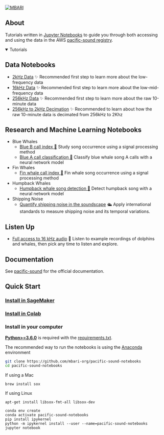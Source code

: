 [![MBARI](https://www.mbari.org/wp-content/uploads/2014/11/logo-mbari-3b.png)](http://www.mbari.org)
 
## <div align="left">About</div>

Tutorials written in [Jupyter Notebooks](https://jupyter.org) to guide you through both accessing and 
using the data in the AWS [pacific-sound registry](https://registry.opendata.aws/pacific-sound).
 
<details open>
<summary>Tutorials</summary>
 
## Data Notebooks
 
* [2kHz Data](https://github.com/mbari-org/pacific-sound-notebooks/blob/master/docs/notebooks/data/PacificSound2kHz.ipynb) ✨ Recommended first step to learn more about the low-frequency data
* [16kHz Data](https://github.com/mbari-org/pacific-sound-notebooks/blob/master/docs/notebooks/data/PacificSound16kHz.ipynb) ✨ Recommended first step to learn more about the low-mid-frequency data
* [256kHz Data](https://github.com/mbari-org/pacific-sound-notebooks/blob/master/docs/notebooks/data/PacificSound256kHz.ipynb) ✨ Recommended first step to learn more about the raw 10-minute data
* [256kHz to 2kHz Decimation](https://github.com/mbari-org/pacific-sound-notebooks/blob/master/docs/notebooks/data/PacificSound256kHzTo2kHzDecimate.ipynb) ✨ Recommended to learn about how the raw 10-minute data is decimated from 256kHz to 2Khz

## Research and Machine Learning Notebooks
 
  * Blue Whales
      * [Blue B call index 🐳](https://github.com/mbari-org/pacific-sound-notebooks/blob/master/docs/notebooks/bluewhales/classify/blueB/PacificSoundBlueBCallIndex.ipynb) Study song occurrence using a signal processing method
      * [Blue A call classification 🐳](https://github.com/mbari-org/pacific-sound-notebooks/blob/master/docs/notebooks/bluewhales/classify/blueA/PacificSoundClassifyBlueA.ipynb) Classify blue whale song A calls with a neural network model
  * Fin Whales
    * [Fin whale call index 🐳](https://github.com/mbari-org/pacific-sound-notebooks/blob/master/docs/notebooks/finwhales/PacificSound_FinCallindex.ipynb) Fin whale song occurrence using a signal processing method
  * Humpback Whales
      * [Humpback whale song detection 🐳](https://github.com/mbari-org/pacific-sound-notebooks/blob/master/docs/notebooks/humpbackwhales/detect/PacificSoundDetectHumpbackSong.ipynb) Detect humpback song with a neural network model
  * Shipping Noise
    - [Quantify shipping noise in the soundscape](https://github.com/mbari-org/pacific-sound-notebooks/blob/master/docs/notebooks/shippingnoise/PacificSoundShippingNoiseAnalysis.ipynb) 🛳️ Apply international standards to measure shipping noise and its temporal variations.
 
## Listen Up
* [Full access to 16 kHz audio](https://github.com/mbari-org/pacific-sound-notebooks/blob/master/docs/notebooks/listen/PacificSoundListen.ipynb) 🐬  Listen to example recordings of dolphins and whales, then pick any time to listen and explore.

</details>

## <div align="left">Documentation</div> 

See [pacific-sound](http://docs.mbari.org/pacific-sound) for the official documentation.

## <div align="left">Quick Start </div>
 
### [Install in SageMaker](https://docs.mbari.org/pacific-sound/installation/sagemaker/)

### [Install in Colab](https://docs.mbari.org/pacific-sound/installation/colab/)
 
### Install in your computer

[**Python>=3.6.0**](https://www.python.org/) is required with the 
[requirements.txt](https://github.com/mbari-org/pacific-sound-notebooks/blob/master/docs/notebooks/requirements.txt).
 
The recommended way to run the notebooks is using the [Anaconda](https://www.anaconda.com/) environment

```bash
git clone https://github.com/mbari-org/pacific-sound-notebooks
cd pacific-sound-notebooks
```

If using a Mac 
```
brew install sox
```

If using Linux
```
apt-get install libsox-fmt-all libsox-dev
```

```
conda env create 
conda activate pacific-sound-notebooks
pip install ipykernel
python -m ipykernel install --user --name=pacific-sound-notebooks
jupyter notebook
```
</details>
